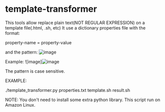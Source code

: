 # template-transformer

This tools allow replace plain text(NOT REGULAR EXPRESSION) on a template file(.html, .sh, etc)
It use a dictionary properties file with the format:

property-name = property-value

and the pattern: ![image](https://user-images.githubusercontent.com/13359821/131395587-af3a137b-f8a8-4ea9-a0f9-085b8cc78fb1.png)


Example:
![image]![image](https://user-images.githubusercontent.com/13359821/131395402-1e3b680d-1802-4a8d-a904-34aaaca95b93.png)



The pattern is case sensitive.

EXAMPLE:

 ./template_transformer.py properties.txt template.sh result.sh

 NOTE: You don't need to install some extra python library.
 This script run on Amazon Linux.

